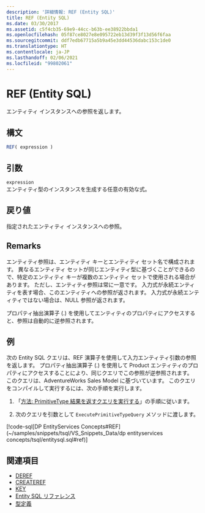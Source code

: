 ```yaml
---
description: '詳細情報: REF (Entity SQL)'
title: REF (Entity SQL)
ms.date: 03/30/2017
ms.assetid: c5f4cb35-69e9-44cc-b63b-ee38922bbda1
ms.openlocfilehash: 05f87ce8027e8e095722eb13d39f3f13d56f6faa
ms.sourcegitcommit: ddf7edb67715a5b9a45e3dd44536dabc153c1de0
ms.translationtype: HT
ms.contentlocale: ja-JP
ms.lasthandoff: 02/06/2021
ms.locfileid: "99802061"
---
```

# <a name="ref-entity-sql"></a>REF (Entity SQL)

エンティティ インスタンスへの参照を返します。  
  
## <a name="syntax"></a>構文  
  
```sql  
REF( expression )
```  
  
## <a name="arguments"></a>引数  

 `expression`  
 エンティティ型のインスタンスを生成する任意の有効な式。  
  
## <a name="return-value"></a>戻り値  

 指定されたエンティティ インスタンスへの参照。  
  
## <a name="remarks"></a>Remarks  

 エンティティ参照は、エンティティ キーとエンティティ セット名で構成されます。 異なるエンティティ セットが同じエンティティ型に基づくことができるので、特定のエンティティ キーが複数のエンティティ セットで使用される場合があります。 ただし、エンティティ参照は常に一意です。 入力式が永続エンティティを表す場合、このエンティティへの参照が返されます。 入力式が永続エンティティではない場合は、NULL 参照が返されます。  
  
 プロパティ抽出演算子 (.) を使用してエンティティのプロパティにアクセスすると、参照は自動的に逆参照されます。  
  
## <a name="example"></a>例  

 次の Entity SQL クエリは、REF 演算子を使用して入力エンティティ引数の参照を返します。 プロパティ抽出演算子 (.) を使用して Product エンティティのプロパティにアクセスすることにより、同じクエリでこの参照が逆参照されます。 このクエリは、AdventureWorks Sales Model に基づいています。 このクエリをコンパイルして実行するには、次の手順を実行します。  
  
1. 「[方法: PrimitiveType 結果を返すクエリを実行する](../how-to-execute-a-query-that-returns-primitivetype-results.md)」の手順に従います。  
  
2. 次のクエリを引数として `ExecutePrimitiveTypeQuery` メソッドに渡します。  
  
 [!code-sql[DP EntityServices Concepts#REF](~/samples/snippets/tsql/VS_Snippets_Data/dp entityservices concepts/tsql/entitysql.sql#ref)]  
  
## <a name="see-also"></a>関連項目

- [DEREF](deref-entity-sql.md)
- [CREATEREF](createref-entity-sql.md)
- [KEY](key-entity-sql.md)
- [Entity SQL リファレンス](entity-sql-reference.md)
- [型定義](type-definitions-entity-sql.md)
